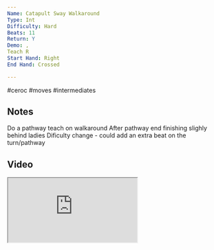 ```yaml
---
Name: Catapult Sway Walkaround
Type: Int
Difficulty: Hard
Beats: 11
Return: Y
Demo: ,
Teach R
Start Hand: Right
End Hand: Crossed

---
```

#ceroc #moves #intermediates
## Notes
Do a pathway teach on walkaround
After pathway end finishing slighly behind ladies
Dificulty change - could add an extra beat on the turn/pathway

## Video
<iframe src="https://www.network.ceroc.com/Teachers/DanceMoves/CurrentLibrary/Video/16CatapultSwayWalkaround.mp4" />

## Top Tips

#### Style
Sway

#### Shape & Feel


#### Safety
Change sides, don’t push hard

#### Timing
Pathway and turn on one beat
scooch on aother beat

### Men

### Ladies

## Safety & Technique
### Men

### Ladies

## Style & Flow


### Men

### Ladies


